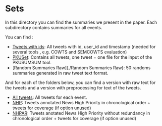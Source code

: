 # Sets

In this directory you can find the summaries we present in the paper. Each subdirectory contains summaries for all events.

You can find :

* [Tweets with ids](./Tweets%20with%20ids): All tweets with id, user_id and timestamp (needed for several tools , e.g. COWTS and SEMCOWTS evaluation)
* [PKUSet](./PKUSet): Contains all tweets, one tweet = one file for the input of the PKUSUMSUM tool.
* [Random Summaries Raw](./Random Summaries Raw): 50 randoms summaries generated in raw tweet text format.

And for each of the folders below, you can find a version with raw text for the tweets and a version with preprocessing for text of the tweets.
* [All tweets](./All%20tweets): All tweets for each event. 
* [NHP](./NHP): Tweets annotated News High Priority in chronological order + tweets for coverage (if option unused)
* [NHPAR](./NHPAR): Tweets anotated News High Priority without redundancy in chronological order + tweets for coverage (if option unused)

